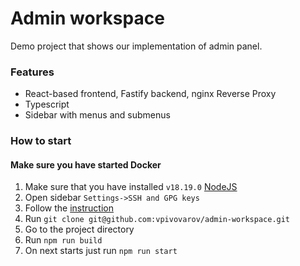 # Admin workspace

Demo project that shows our implementation of admin panel.

### Features

- React-based frontend, Fastify backend, nginx Reverse Proxy
- Typescript
- Sidebar with menus and submenus


### How to start
#### Make sure you have started Docker
1. Make sure that you have installed `v18.19.0` [NodeJS](https://nodejs.org/download/release/v18.19.0/)
2. Open sidebar `Settings->SSH and GPG keys`
3. Follow the [instruction](https://docs.github.com/authentication/connecting-to-github-with-ssh)
4. Run `git clone git@github.com:vpivovarov/admin-workspace.git`
5. Go to the project directory 
6. Run `npm run build`
7. On next starts just run `npm run start`

